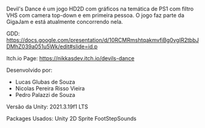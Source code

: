 Devil's Dance é um jogo HD2D com gráficos na temática de PS1 com filtro VHS com camera top-down e em primeira pessoa.
O jogo faz parte da GigaJam e está atualmente concorrendo nela.

GDD:
https://docs.google.com/presentation/d/10RCMRmshtqakmvfiBg0vgIR2tbbJDMhZ039a051u5Wk/edit#slide=id.p

Itch.io Page:
https://nikkasdev.itch.io/devils-dance

Desenvolvido por:
- Lucas Glubas de Souza
- Nicolas Pereira Risso Vieira
- Pedro Palazzi de Souza

Versão da Unity:
2021.3.19f1 LTS

Packages Usados:
Unity 2D Sprite
FootStepSounds
